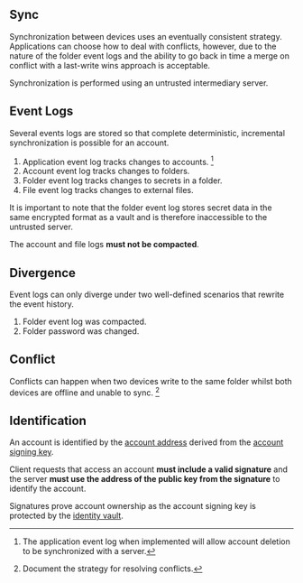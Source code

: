 ## Sync

Synchronization between devices uses an eventually consistent strategy. Applications can choose how to deal with conflicts, however, due to the nature of the folder event logs and the ability to go back in time a merge on conflict with a last-write wins approach is acceptable.

Synchronization is performed using an untrusted intermediary server.

## Event Logs

Several events logs are stored so that complete deterministic, incremental synchronization is possible for an account.

1) Application event log tracks changes to accounts. [^1]
2) Account event log tracks changes to folders.
3) Folder event log tracks changes to secrets in a folder.
4) File event log tracks changes to external files.

It is important to note that the folder event log stores secret data in the same encrypted format as a vault and is therefore inaccessible to the untrusted server.

The account and file logs **must not be compacted**.

## Divergence 

Event logs can only diverge under two well-defined scenarios that rewrite the event history.

1) Folder event log was compacted.
2) Folder password was changed.

## Conflict

Conflicts can happen when two devices write to the same folder whilst both devices are offline and unable to sync. [^2]

## Identification

An account is identified by the [account address](/doc/overview.md#account-address) derived from the [account signing key](/doc/overview.md#signing-key).

Client requests that access an account **must include a valid signature** and the server **must use the address of the public key from the signature** to identify the account.

Signatures prove account ownership as the account signing key is protected by the [identity vault](/doc/overview.md#identity-vault).

[^1]: The application event log when implemented will allow account deletion to be synchronized with a server.
[^2]: Document the strategy for resolving conflicts.
